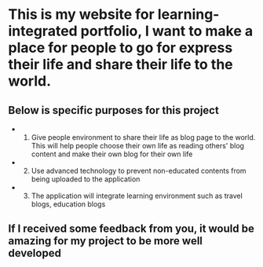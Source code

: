 # This is my website for learning-integrated portfolio, I want to make a place for people to go for express their life and share their life to the world.

## Below is specific purposes for this project

- 1. Give people environment to share their life as blog page to the world. This will help people choose their own life as reading others' blog content and make their own blog for their own life
- 2. Use advanced technology to prevent non-educated contents from being uploaded to the application
- 3. The application will integrate learning environment such as travel blogs, education blogs

## If I received some feedback from you, it would be amazing for my project to be more well developed
